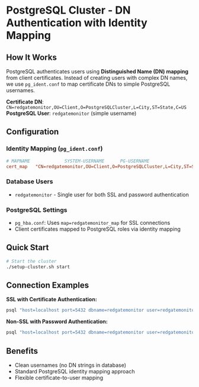 # PostgreSQL Cluster - DN Authentication with Identity Mapping

## How It Works

PostgreSQL authenticates users using **Distinguished Name (DN) mapping** from client certificates. Instead of creating users with complex DN names, we use `pg_ident.conf` to map certificate DNs to simple PostgreSQL usernames.

**Certificate DN**: `CN=redgatemonitor,OU=Client,O=PostgreSQLCluster,L=City,ST=State,C=US`  
**PostgreSQL User**: `redgatemonitor` (simple username)

## Configuration

### Identity Mapping (`pg_ident.conf`)

```conf
# MAPNAME             SYSTEM-USERNAME      PG-USERNAME  
cert_map   "CN=redgatemonitor,OU=Client,O=PostgreSQLCluster,L=City,ST=State,C=US"    redgatemonitor
```

### Database Users

- `redgatemonitor` - Single user for both SSL and password authentication

### PostgreSQL Settings

- `pg_hba.conf`: Uses `map=redgatemonitor_map` for SSL connections
- Client certificates mapped to PostgreSQL roles via identity mapping

## Quick Start

```bash
# Start the cluster  
./setup-cluster.sh start
```

## Connection Examples

**SSL with Certificate Authentication:**

```bash
psql "host=localhost port=5432 dbname=redgatemonitor user=redgatemonitor sslmode=require sslcert=./client-certs/redgatemonitor.crt sslkey=./client-certs/redgatemonitor.key sslrootcert=./client-certs/ca.crt"
```

**Non-SSL with Password Authentication:**

```bash
psql "host=localhost port=5432 dbname=redgatemonitor user=redgatemonitor password=changeme sslmode=disable"
```

## Benefits

- Clean usernames (no DN strings in database)
- Standard PostgreSQL identity mapping approach
- Flexible certificate-to-user mapping
